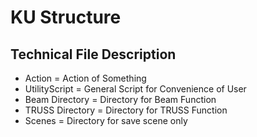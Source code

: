 # KU Structure

## Technical File Description

* Action = Action of Something
* UtilityScript = General Script for Convenience of User
* Beam Directory = Directory for Beam Function
* TRUSS Directory = Directory for TRUSS Function
* Scenes = Directory for save scene only
